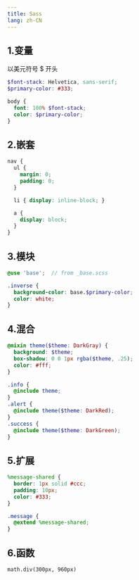 ```yaml
---
title: Sass
lang: zh-CN
---
```


## 1.变量

以美元符号 $ 开头

```scss
$font-stack: Helvetica, sans-serif;
$primary-color: #333;

body {
  font: 100% $font-stack;
  color: $primary-color;
}
```

## 2.嵌套

```scss
nav {
  ul {
    margin: 0;
    padding: 0;
  }

  li { display: inline-block; }

  a {
    display: block;
  }
}
```

## 3.模块

```scss
@use 'base';  // from _base.scss

.inverse {
  background-color: base.$primary-color;
  color: white;
}
```

## 4.混合

```scss
@mixin theme($theme: DarkGray) {
  background: $theme;
  box-shadow: 0 0 1px rgba($theme, .25);
  color: #fff;
}

.info {
  @include theme;
}
.alert {
  @include theme($theme: DarkRed);
}
.success {
  @include theme($theme: DarkGreen);
}
```

## 5.扩展

```scss
%message-shared {
  border: 1px solid #ccc;
  padding: 10px;
  color: #333;
}

.message {
  @extend %message-shared;
}
```

## 6.函数

```text
math.div(300px, 960px)
```
